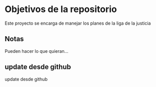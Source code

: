 # Objetivos de la repositorio

Este proyecto se encarga de manejar los planes de la liga de la justicia


## Notas
Pueden hacer lo que quieran...

## update desde github
update desde github

